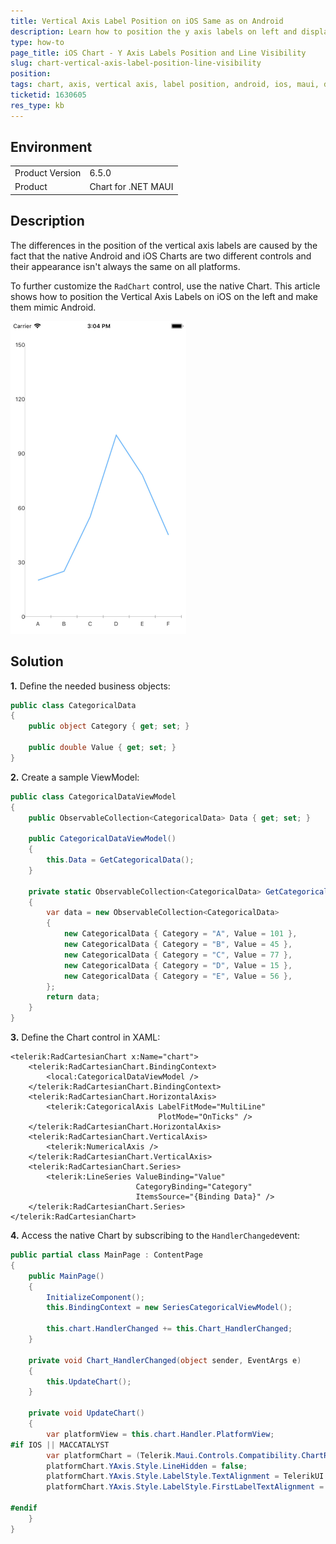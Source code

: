 ```yaml
---
title: Vertical Axis Label Position on iOS Same as on Android
description: Learn how to position the y axis labels on left and display the axis line on iOS Chart for .NET MAUI.
type: how-to
page_title: iOS Chart - Y Axis Labels Position and Line Visibility
slug: chart-vertical-axis-label-position-line-visibility
position: 
tags: chart, axis, vertical axis, label position, android, ios, maui, dotnetmaui
ticketid: 1630605
res_type: kb
---
```


## Environment
<table>
    <tbody>
        <tr>
            <td>Product Version</td>
            <td>6.5.0</td>
        </tr>
        <tr>
            <td>Product</td>
            <td>Chart for .NET MAUI</td>
        </tr>
    </tbody>
</table>


## Description

The differences in the position of the vertical axis labels are caused by the fact that the native Android and iOS Charts are two different controls and their appearance isn't always the same on all platforms.

To further customize the `RadChart` control, use the native Chart. This article shows how to position the Vertical Axis Labels on iOS on the left and make them mimic Android.

![.NET MAUI Chart iOS Y axis customization](images/chart-vertical-axes-label-position-ios.png)

## Solution

**1.** Define the needed business objects:

```C#
public class CategoricalData
{
    public object Category { get; set; }

    public double Value { get; set; }
}
```

**2.** Create a sample ViewModel:

```C#
public class CategoricalDataViewModel
{
    public ObservableCollection<CategoricalData> Data { get; set; }

    public CategoricalDataViewModel()
    {
        this.Data = GetCategoricalData();
    }

    private static ObservableCollection<CategoricalData> GetCategoricalData()
    {
        var data = new ObservableCollection<CategoricalData>
        {
            new CategoricalData { Category = "A", Value = 101 },
            new CategoricalData { Category = "B", Value = 45 },
            new CategoricalData { Category = "C", Value = 77 },
            new CategoricalData { Category = "D", Value = 15 },
            new CategoricalData { Category = "E", Value = 56 },
        };
        return data;
    }
}
```

**3.** Define the Chart control in XAML:

```XAML
<telerik:RadCartesianChart x:Name="chart">
    <telerik:RadCartesianChart.BindingContext>
        <local:CategoricalDataViewModel />
    </telerik:RadCartesianChart.BindingContext>
    <telerik:RadCartesianChart.HorizontalAxis>
        <telerik:CategoricalAxis LabelFitMode="MultiLine"
                                 PlotMode="OnTicks" />
    </telerik:RadCartesianChart.HorizontalAxis>
    <telerik:RadCartesianChart.VerticalAxis>
        <telerik:NumericalAxis />
    </telerik:RadCartesianChart.VerticalAxis>
    <telerik:RadCartesianChart.Series>
        <telerik:LineSeries ValueBinding="Value"
                            CategoryBinding="Category"
                            ItemsSource="{Binding Data}" />
    </telerik:RadCartesianChart.Series>
</telerik:RadCartesianChart>
```

**4.** Access the native Chart by subscribing to the `HandlerChanged`event:

```C#
public partial class MainPage : ContentPage
{
    public MainPage()
    {
        InitializeComponent();
        this.BindingContext = new SeriesCategoricalViewModel();

        this.chart.HandlerChanged += this.Chart_HandlerChanged;
    }

    private void Chart_HandlerChanged(object sender, EventArgs e)
    {
        this.UpdateChart();
    }

    private void UpdateChart()
    {
        var platformView = this.chart.Handler.PlatformView;
#if IOS || MACCATALYST
        var platformChart = (Telerik.Maui.Controls.Compatibility.ChartRenderer.iOS.TKExtendedChart)platformView;
        platformChart.YAxis.Style.LineHidden = false;
        platformChart.YAxis.Style.LabelStyle.TextAlignment = TelerikUI.TKChartAxisLabelAlignment.Left;
        platformChart.YAxis.Style.LabelStyle.FirstLabelTextAlignment = TelerikUI.TKChartAxisLabelAlignment.Left;

#endif
    }
}
```
